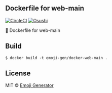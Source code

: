 ## Dockerfile for web-main
[![CircleCI](https://circleci.com/gh/emoji-gen/docker-web-main/tree/master.svg?style=shield)](https://circleci.com/gh/emoji-gen/docker-web-main/tree/master)
[![Osushi](https://img.shields.io/badge/donate-osushi-EA2F57.svg)](https://osushi.love/intent/post/9ad90add99954e62ac79251606c10eec)

:whale: Dockerfile for web-main

## Build

```
$ docker build -t emoji-gen/docker-web-main .
```

## License
MIT &copy; [Emoji Generator](https://emoji-gen.ninja/)
